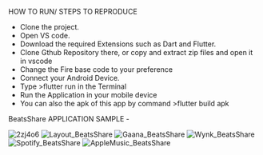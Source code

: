 HOW TO RUN/ STEPS TO REPRODUCE

- Clone the project.
- Open VS code.
- Download the required Extensions such as Dart and Flutter.
- Clone Gthub Repository there, or copy and  extract zip files and open it in vscode
- Change the Fire base code to your preference
- Connect your Android Device.
- Type >flutter run in the Terminal
- Run the Application in your mobile device
- You can also the apk of this app by command >flutter build apk






BeatsShare APPLICATION SAMPLE  - 

![2zj4o6](https://user-images.githubusercontent.com/33099008/56824749-f5bfe600-6874-11e9-81cc-bf59d1e760da.gif)
![Layout_BeatsShare](https://user-images.githubusercontent.com/33099008/56826397-c8c20200-6879-11e9-97c1-a0a65acef7b5.png)
![Gaana_BeatsShare](https://user-images.githubusercontent.com/33099008/56826401-cd86b600-6879-11e9-813e-83f375bdb040.png)
![Wynk_BeatsShare](https://user-images.githubusercontent.com/33099008/56826409-cf507980-6879-11e9-8506-79a8f28b1836.png)
![Spotify_BeatsShare](https://user-images.githubusercontent.com/33099008/56826413-d24b6a00-6879-11e9-9114-3afaaa383323.png)
![AppleMusic_BeatsShare](https://user-images.githubusercontent.com/33099008/56826419-d4152d80-6879-11e9-9c3a-03cfe4539848.png)

